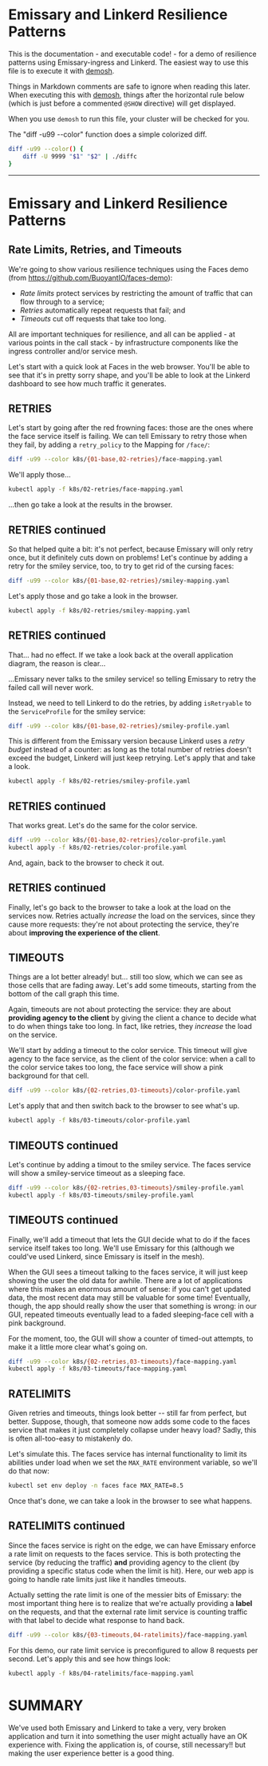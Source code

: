 # Emissary and Linkerd Resilience Patterns

This is the documentation - and executable code! - for a demo of resilience
patterns using Emissary-ingress and Linkerd. The easiest way to use this file
is to execute it with [demosh].

Things in Markdown comments are safe to ignore when reading this later. When
executing this with [demosh], things after the horizontal rule below (which
is just before a commented `@SHOW` directive) will get displayed.

[demosh]: https://github.com/BuoyantIO/demosh

When you use `demosh` to run this file, your cluster will be checked for you.

<!-- set -e >
<!-- @import demosh/demo-tools.sh -->
<!-- @import demosh/check-requirements.sh -->

<!-- @start_livecast -->

The "diff -u99 --color" function does a simple colorized diff.

```bash
diff -u99 --color() {
	diff -U 9999 "$1" "$2" | ./diffc
}
```

---
<!-- @SHOW -->

# Emissary and Linkerd Resilience Patterns
## Rate Limits, Retries, and Timeouts

We're going to show various resilience techniques using the Faces demo (from
https://github.com/BuoyantIO/faces-demo):

- _Rate limits_ protect services by restricting the amount of traffic that can
  flow through to a service;
- _Retries_ automatically repeat requests that fail; and
- _Timeouts_ cut off requests that take too long.

All are important techniques for resilience, and all can be applied - at
various points in the call stack - by infrastructure components like the
ingress controller and/or service mesh.

Let's start with a quick look at Faces in the web browser. You'll be able to
see that it's in pretty sorry shape, and you'll be able to look at the Linkerd
dashboard to see how much traffic it generates.

<!-- @browser_then_terminal -->

## RETRIES

Let's start by going after the red frowning faces: those are the ones where
the face service itself is failing. We can tell Emissary to retry those when
they fail, by adding a `retry_policy` to the Mapping for `/face/`:

```bash
diff -u99 --color k8s/{01-base,02-retries}/face-mapping.yaml
```

We'll apply those...

```bash
kubectl apply -f k8s/02-retries/face-mapping.yaml
```

...then go take a look at the results in the browser.

<!-- @browser_then_terminal -->

## RETRIES continued

So that helped quite a bit: it's not perfect, because Emissary will only retry
once, but it definitely cuts down on problems! Let's continue by adding a
retry for the smiley service, too, to try to get rid of the cursing faces:

```bash
diff -u99 --color k8s/{01-base,02-retries}/smiley-mapping.yaml
```

Let's apply those and go take a look in the browser.

```bash
kubectl apply -f k8s/02-retries/smiley-mapping.yaml
```

<!-- @browser_then_terminal -->

## RETRIES continued

That... had no effect. If we take a look back at the overall application
diagram, the reason is clear...

<!-- @wait -->
<!-- @show_slides -->
<!-- @wait -->
<!-- @clear -->
<!-- @show_terminal -->

...Emissary never talks to the smiley service! so telling Emissary to retry
the failed call will never work.

Instead, we need to tell Linkerd to do the retries, by adding `isRetryable` to
the `ServiceProfile` for the smiley service:

```bash
diff -u99 --color k8s/{01-base,02-retries}/smiley-profile.yaml
```

This is different from the Emissary version because Linkerd uses a _retry
budget_ instead of a counter: as long as the total number of retries doesn't
exceed the budget, Linkerd will just keep retrying. Let's apply that and take
a look.

```bash
kubectl apply -f k8s/02-retries/smiley-profile.yaml
```

<!-- @browser_then_terminal -->

## RETRIES continued

That works great. Let's do the same for the color service.

```bash
diff -u99 --color k8s/{01-base,02-retries}/color-profile.yaml
kubectl apply -f k8s/02-retries/color-profile.yaml
```

And, again, back to the browser to check it out.

<!-- @browser_then_terminal -->

## RETRIES continued

Finally, let's go back to the browser to take a look at the load on the
services now. Retries actually _increase_ the load on the services, since they
cause more requests: they're not about protecting the service, they're about
**improving the experience of the client**.

<!-- @browser_then_terminal -->

## TIMEOUTS

Things are a lot better already! but... still too slow, which we can see as
those cells that are fading away. Let's add some timeouts, starting from the
bottom of the call graph this time.

Again, timeouts are not about protecting the service: they are about
**providing agency to the client** by giving the client a chance to decide
what to do when things take too long. In fact, like retries, they _increase_
the load on the service.

We'll start by adding a timeout to the color service. This timeout will give
agency to the face service, as the client of the color service: when a call to
the color service takes too long, the face service will show a pink background
for that cell.

```bash
diff -u99 --color k8s/{02-retries,03-timeouts}/color-profile.yaml
```

Let's apply that and then switch back to the browser to see what's up.

```bash
kubectl apply -f k8s/03-timeouts/color-profile.yaml
```

<!-- @browser_then_terminal -->

## TIMEOUTS continued

Let's continue by adding a timout to the smiley service. The faces service
will show a smiley-service timeout as a sleeping face.

```bash
diff -u99 --color k8s/{02-retries,03-timeouts}/smiley-profile.yaml
kubectl apply -f k8s/03-timeouts/smiley-profile.yaml
```

<!-- @browser_then_terminal -->

## TIMEOUTS continued

Finally, we'll add a timeout that lets the GUI decide what to do if the faces
service itself takes too long. We'll use Emissary for this (although we
could've used Linkerd, since Emissary is itself in the mesh).

When the GUI sees a timeout talking to the faces service, it will just keep
showing the user the old data for awhile. There are a lot of applications
where this makes an enormous amount of sense: if you can't get updated data,
the most recent data may still be valuable for some time! Eventually, though,
the app should really show the user that something is wrong: in our GUI,
repeated timeouts eventually lead to a faded sleeping-face cell with a pink
background.

For the moment, too, the GUI will show a counter of timed-out attempts, to
make it a little more clear what's going on.

```bash
diff -u99 --color k8s/{02-retries,03-timeouts}/face-mapping.yaml
kubectl apply -f k8s/03-timeouts/face-mapping.yaml
```

<!-- @browser_then_terminal -->

## RATELIMITS

Given retries and timeouts, things look better -- still far from perfect, but
better. Suppose, though, that someone now adds some code to the faces service
that makes it just completely collapse under heavy load? Sadly, this is often
all-too-easy to mistakenly do.

Let's simulate this. The faces service has internal functionality to limit its
abilities under load when we set the `MAX_RATE` environment variable, so we'll
do that now:

```bash
kubectl set env deploy -n faces face MAX_RATE=8.5
```

Once that's done, we can take a look in the browser to see what happens.

<!-- @browser_then_terminal -->

## RATELIMITS continued

Since the faces service is right on the edge, we can have Emissary enforce a
rate limit on requests to the faces service. This is both protecting the
service (by reducing the traffic) **and** providing agency to the client (by
providing a specific status code when the limit is hit). Here, our web app is
going to handle rate limits just like it handles timeouts.

Actually setting the rate limit is one of the messier bits of Emissary: the
most important thing here is to realize that we're actually providing a
**label** on the requests, and that the external rate limit service is
counting traffic with that label to decide what response to hand back.

```bash
diff -u99 --color k8s/{03-timeouts,04-ratelimits}/face-mapping.yaml
```

For this demo, our rate limit service is preconfigured to allow 8 requests per
second. Let's apply this and see how things look:

```bash
kubectl apply -f k8s/04-ratelimits/face-mapping.yaml
```

<!-- @browser_then_terminal -->

# SUMMARY

We've used both Emissary and Linkerd to take a very, very broken application
and turn it into something the user might actually have an OK experience with.
Fixing the application is, of course, still necessary!! but making the user
experience better is a good thing.

<!-- @wait -->
<!-- @show_slides -->
